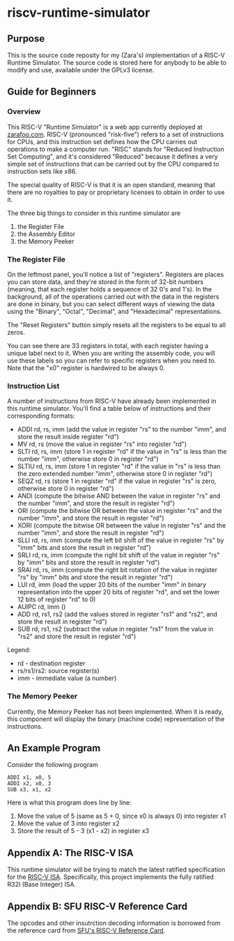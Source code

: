 # riscv-runtime-simulator
## Purpose
This is the source code reposity for my (Zara's) implementation of a RISC-V Runtime Simulator. The source code is stored here for anybody to be able to modify and use, available under the GPLv3 license.

## Guide for Beginners
### Overview
This RISC-V "Runtime Simulator" is a web app currently deployed at [zarafoo.com](https://zarafoo.com/). RISC-V (pronounced "risk-five") refers to a set of instructions for CPUs, and this instruction set defines how the CPU carries out operations to make a computer run. "RISC" stands for "Reduced Instruction Set Computing", and it's considered "Reduced" because it defines a very simple set of instructions that can be carried out by the CPU compared to instruction sets like x86.

The special quality of RISC-V is that it is an open standard, meaning that there are no royalties to pay or proprietary licenses to obtain in order to use it.

The three big things to consider in this runtime simulator are
1. the Register File
2. the Assembly Editor
3. the Memory Peeker

### The Register File
On the leftmost panel, you'll notice a list of "registers". Registers are places you can store data, and they're stored in the form of 32-bit numbers (meaning, that each register holds a sequence of 32 0's and 1's). In the background, all of the operations carried out with the data in the registers are done in binary, but you can select different ways of viewing the data using the "Binary", "Octal", "Decimal", and "Hexadecimal" representations.

The "Reset Registers" button simply resets all the registers to be equal to all zeros.

You can see there are 33 registers in total, with each register having a unique label next to it. When you are writing the assembly code, you will use these labels so you can refer to specific registers when you need to. Note that the "x0" register is hardwired to be always 0.

### Instruction List
A number of instructions from RISC-V have already been implemented in this runtime simulator. You'll find a table below of instructions and their corresponding formats:
- ADDI rd, rs, imm (add the value in register "rs" to the number "imm", and store the result inside register "rd")
- MV rd, rs (move the value in register "rs" into register "rd")
- SLTI rd, rs, imm (store 1 in register "rd" if the value in "rs" is less than the number "imm", otherwise store 0 in register "rd")
- SLTIU rd, rs, imm (store 1 in register "rd" if the value in "rs" is less than the zero extended number "imm", otherwise store 0 in register "rd")
- SEQZ rd, rs (store 1 in register "rd" if the value in register "rs" is zero, otherwise store 0 in register "rd")
- ANDI (compute the bitwise AND between the value in register "rs" and the number "imm", and store the result in register "rd")
- ORI (compute the bitwise OR between the value in register "rs" and the number "imm", and store the result in register "rd")
- XORI (compute the bitwise OR between the value in register "rs" and the number "imm", and store the result in register "rd")
- SLLI rd, rs, imm (compute the left bit shift of the value in register "rs" by "imm" bits and store the result in register "rd")
- SRLI rd, rs, imm (compute the right bit shift of the value in register "rs" by "imm" bits and store the result in register "rd")
- SRAI rd, rs, imm (compute the right bit rotation of the value in register "rs" by "imm" bits and store the result in register "rd")
- LUI rd, imm (load the upper 20 bits of the number "imm" in binary representation into the upper 20 bits of register "rd", and set the lower 12 bits of register "rd" to 0)
- AUIPC rd, imm ()
- ADD rd, rs1, rs2 (add the values stored in register "rs1" and "rs2", and store the result in register "rd")
- SUB rd, rs1, rs2 (subtract the value in register "rs1" from the value in "rs2" and store the result in register "rd")

Legend:
- rd - destination register
- rs/rs1/rs2: source register(s)
- imm - immediate value (a number)

### The Memory Peeker
Currently, the Memory Peeker has not been implemented. When it is ready, this component will display the binary (machine code) representation of the instructions.

## An Example Program
Consider the following program
```
ADDI x1, x0, 5
ADDI x2, x0, 3
SUB x3, x1, x2
```
Here is what this program does line by line:
1. Move the value of 5 (same as 5 + 0, since x0 is always 0) into register x1
2. Move the value of 3 into register x2
3. Store the result of 5 - 3 (x1 - x2) in register x3

## Appendix A: The RISC-V ISA
This runtime simulator will be trying to match the latest ratified specification for the [RISC-V ISA](https://lf-riscv.atlassian.net/wiki/spaces/HOME/pages/16154769/RISC-V+Technical+Specifications). Specifically, this project implements the fully ratified R32I (Base Integer) ISA.

## Appendix B: SFU RISC-V Reference Card
The opcodes and other insutrction decoding information is borrowed from the reference card from [SFU's RISC-V Reference Card](https://www.cs.sfu.ca/~ashriram/Courses/CS295/assets/notebooks/RISCV/RISCV_CARD.pdf).

